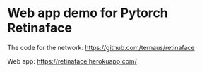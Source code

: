 # Web app demo for Pytorch Retinaface

The code for the network: https://github.com/ternaus/retinaface

Web app: https://retinaface.herokuapp.com/
